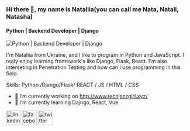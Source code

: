 ### Hi there 👋, my name is Nataliia(you can call me Nata, Natali, Natasha)
#### Python | Backend Developer | Django
![Python | Backend Developer | Django](https://media-exp3.licdn.com/dms/image/C4D16AQE7R9V4r4Kxsw/profile-displaybackgroundimage-shrink_350_1400/0/1624383497395?e=1629936000&v=beta&t=_eEVLM92O4p4b-MEqCtg2GMM7pj7BzsUtrmD5hk-UxE)


I'm Nataliia from Ukraine, and I like to program in Python and JavaScript. I realy enjoy learning framework's like Django, Flask, React. I'm also interseting in Penetration Testing and how can I use programming in this field.

Skills: Python /Django/Flask/ REACT / JS / HTML / CSS

- 🔭 I’m currently working on http://www.techjazzgirl.xyz/ 
- 🌱 I’m currently learning Dajngo, React, Vue 


[<img src='https://cdn.jsdelivr.net/npm/simple-icons@3.0.1/icons/linkedin.svg' alt='linkedin' height='40'>](https://www.linkedin.com/in/https://www.linkedin.com/in/nataliia-sorokina-87418b1b4//)  [<img src='https://cdn.jsdelivr.net/npm/simple-icons@3.0.1/icons/facebook.svg' alt='facebook' height='40'>](https://www.facebook.com/https://www.facebook.com/NataliiaISorokina/)  [<img src='https://cdn.jsdelivr.net/npm/simple-icons@3.0.1/icons/twitter.svg' alt='twitter' height='40'>](https://twitter.com/https://twitter.com/NataliSemi)  



<!--
**NataliSemi/NataliSemi** is a ✨ _special_ ✨ repository because its `README.md` (this file) appears on your GitHub profile.

Here are some ideas to get you started:

- 🔭 I’m currently working on ...
- 🌱 I’m currently learning ...
- 👯 I’m looking to collaborate on ...
- 🤔 I’m looking for help with ...
- 💬 Ask me about ...
- 📫 How to reach me: ...
- 😄 Pronouns: ...
- ⚡ Fun fact: ...
-->
